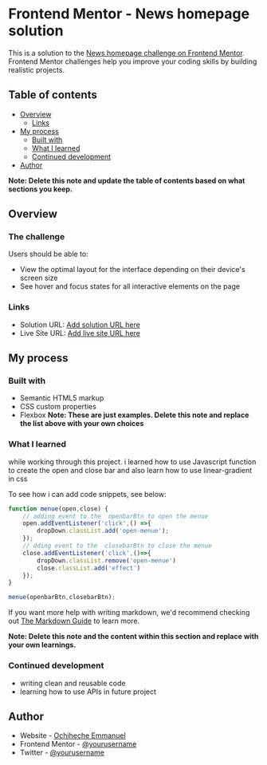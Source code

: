 # Frontend Mentor - News homepage solution

This is a solution to the [News homepage challenge on Frontend Mentor](https://www.frontendmentor.io/challenges/news-homepage-H6SWTa1MFl). Frontend Mentor challenges help you improve your coding skills by building realistic projects. 

## Table of contents

- [Overview](#overview)
  - [Links](#links)
- [My process](#my-process)
  - [Built with](#built-with)
  - [What I learned](#what-i-learned)
  - [Continued development](#continued-development)
- [Author](#author)

**Note: Delete this note and update the table of contents based on what sections you keep.**

## Overview

### The challenge

Users should be able to:

- View the optimal layout for the interface depending on their device's screen size
- See hover and focus states for all interactive elements on the page


### Links

- Solution URL: [Add solution URL here](https://your-solution-url.com)
- Live Site URL: [Add live site URL here](https://your-live-site-url.com)

## My process

### Built with

- Semantic HTML5 markup
- CSS custom properties
- Flexbox
**Note: These are just examples. Delete this note and replace the list above with your own choices**

### What I learned

 while working through this project. i learned how to use Javascript function to create the open and close bar and also learn how to use linear-gradient in css

To see how i can add code snippets, see below:

```js
function menue(open,close) {
    // adding event to the  openbarBtn to open the menue
    open.addEventListener('click',() =>{
        dropDown.classList.add('open-menue');
    });
    // dding event to the  closebarBtn to close the menue
    close.addEventListener('click',()=>{
        dropDown.classList.remove('open-menue')
        close.classList.add('effect')
    });
}

menue(openbarBtn,closebarBtn); 
```

If you want more help with writing markdown, we'd recommend checking out [The Markdown Guide](https://www.markdownguide.org/) to learn more.

**Note: Delete this note and the content within this section and replace with your own learnings.**

### Continued development
- writing clean and reusable code
- learning how to use APIs in future project

## Author

- Website - [Ochiheche Emmanuel](https://www.your-site.com)
- Frontend Mentor - [@yourusername](https://www.frontendmentor.io/profile/yourusername)
- Twitter - [@yourusername](https://www.twitter.com/yourusername)




